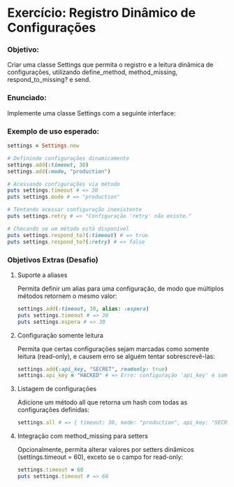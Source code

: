 # Exercício: Registro Dinâmico de Configurações

### Objetivo:
Criar uma classe Settings que permita o registro e a
leitura dinâmica de configurações, utilizando
define_method, method_missing, respond_to_missing? e
send.

### Enunciado:
Implemente uma classe Settings com a seguinte interface:

### Exemplo de uso esperado:
```ruby
settings = Settings.new

# Definindo configurações dinamicamente
settings.add(:timeout, 30)
settings.add(:mode, "production")

# Acessando configurações via método
puts settings.timeout # => 30
puts settings.mode # => "production"

# Tentando acessar configuração inexistente
puts settings.retry # => "Configuração 'retry' não existe."

# Checando se um método está disponível
puts settings.respond_to?(:timeout) # => true
puts settings.respond_to?(:retry) # => false
```
### Objetivos Extras (Desafio)

1. Suporte a aliases

    Permita definir um alias para uma configuração, de modo
    que múltiplos métodos retornem o mesmo valor:
    ```ruby
    settings.add(:timeout, 30, alias: :espera)
    puts settings.timeout # => 30
    puts settings.espera # => 30
    ```

2. Configuração somente leitura

    Permita que certas configurações sejam marcadas como
    somente leitura (read-only), e causem erro se alguém
    tentar sobrescrevê-las:
    ```ruby
    settings.add(:api_key, "SECRET", readonly: true)
    settings.api_key = "HACKED" # => Erro: configuração 'api_key' é somente leitura
    ```
3. Listagem de configurações

    Adicione um método all que retorna um hash com todas as
    configurações definidas:
    ```ruby
    settings.all # => { timeout: 30, mode: "production", api_key: "SECRET" }
    ```
4. Integração com method_missing para setters

    Opcionalmente, permita alterar valores por setters
    dinâmicos (settings.timeout = 60), exceto se o campo
    for read-only:
    ```ruby
    settings.timeout = 60
    puts settings.timeout # => 60
    ```